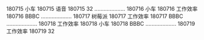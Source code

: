 180715  小车
180715  语音
180715  32
....................
180716  小车
180716  工作效率
180716  BBBC
....................
180717  树莓派
180717  工作效率
180717  BBBC
....................
180718  工作效率
180718  小车
180718  BBBC
....................
180719  工作效率
180719  32
